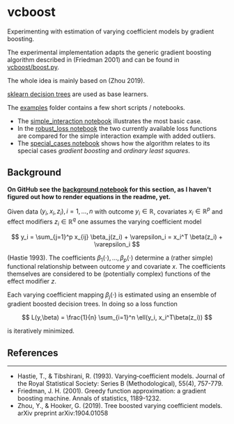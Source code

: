 # vcboost

Experimenting with estimation of varying coefficient models by gradient boosting.

The experimental implementation adapts the generic gradient boosting algorithm described in (Friedman 2001) and
can be found in [vcboost/boost.py](vcboost/boost.py).

The whole idea is mainly based on (Zhou 2019).

[sklearn decision trees](https://scikit-learn.org/stable/modules/generated/sklearn.tree.DecisionTreeRegressor.html) are used as base learners.

The [examples](examples) folder contains a few short scripts / notebooks.

- The [simple_interaction notebook](examples/simple_interaction.ipynb) illustrates the most basic case.
- In the [robust_loss notebook](examples/robust_loss.ipynb) the two currently available loss functions are compared
for the simple interaction example with added outliers.
- The [special_cases notebook](examples/special_cases.ipynb) shows how the algorithm relates to its special cases
*gradient boosting* and *ordinary least squares*.

## Background

**On GitHub see the [background notebook](background.ipynb) for this section, as I haven't figured out how to render equations
in the readme, yet.**

Given data $(y_i, x_i, z_i), i = 1, \dots, n$ with outcome $y_i \in \mathbb{R}$, covariates $x_i \in \mathbb{R}^p$ and effect modifiers $z_i \in \mathbb{R}^q$ one assumes the varying coefficient model

$$
y_i = \sum_{j=1}^p x_{ij} \beta_j(z_i) + \varepsilon_i = x_i^T \beta(z_i) + \varepsilon_i
$$

(Hastie 1993). The coefficients $\beta_1(\cdot), \dots, \beta_p(\cdot)$ determine a (rather simple) functional
relationship between outcome $y$ and covariate $x$. The coefficients themselves are considered to be
(potentially complex) functions of the effect modifier $z$.

Each varying coefficient mapping $\beta_j(\cdot)$ is estimated using an ensemble of gradient
boosted decision trees. In doing so a loss function

$$
    L(y,\beta) = \frac{1}{n} \sum_{i=1}^n \ell(y_i, x_i^T\beta(z_i))
$$

is iteratively minimized.

## References
***********

- Hastie, T., & Tibshirani, R. (1993). Varying‐coefficient models. Journal of the Royal Statistical Society: Series B (Methodological), 55(4), 757-779.
- Friedman, J. H. (2001). Greedy function approximation: a gradient boosting machine. Annals of statistics, 1189-1232.
- Zhou, Y., & Hooker, G. (2019). Tree boosted varying coefficient models. arXiv preprint arXiv:1904.01058
